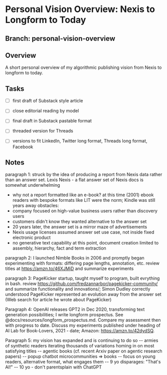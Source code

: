 # Personal Vision Overview: Nexis to Longform to Today

## Branch: personal-vision-overview

## Overview
A short personal overview of my algorithmic publishing vision from Nexis to longform to today.

## Tasks

- [ ] first draft of Substack style article
- [ ] close editorial reading by model
- [ ] final draft in Substack pastable format
- [ ] threaded version for Threads
- [ ] versions to fit LinkedIn, Twitter long format, Threads long format, Facebook


## Notes

paragraph 1: struck by the idea of producing a report from Nexis data rather than an answer set. 
Lexis Nexis - a flat answer set of Nexis docs is somewhat underwhelming
- why not a report formatted like an e-book? at this time (2001) ebook readers with bespoke formats like LIT were the norm; Kindle was still years away
obstacles:
- company focused on high-value business users rather than discovery users
- customers didn't know they wanted alternative to the answer set
- 20 years later, the answer set is a mirror maze of advertisements
- Nexis usage licenses assumed answer set use case, not inside fixed electronic product
- no generative text capability at this point, document creation limited to assembly, hierarchy, fact and term extraction

paragraph 2: I launched Nimble Books in 2006 and promptly began experimenting with formats: differing page lengths, annotation, etc.  review titles at https://amzn.to/46XJMjD and summarize experiments

paragraph 3: PageKicker startup, taught myself to program, built evrything in bash.
review  https://github.com/fredzannarbor/pagekicker-community/ and summarize functionality and innovations/;  Simon Dudley correctly understood PageKicker represented an evolution away from the answer set (Web search for article he wrote about PageKicker)

Paragraph 4: OpenAI releases GPT2 in Dec 2020, transforming text generation possibilities; I write longform prospectus.  See @docs/resources/longform_prospectus.md.  Compare my assessment then with progress to date.  Discuss my experiments published under heading of AI Lab for Book-Lovers, 2021 - date; Amazon: https://amzn.to/42dydSQ.

Paragraph 5: my vision has expanded and is continuing to do so 
-- armies of synthetic readers iterating thousands of variations homing in on most satisfying titles
-- agentic books (cf. recent Arxiv paper on agentic research papers)
-- popup chatbot microcommunities => books
-- focus on young readers, alternative format, what engages them 
   -- 9 yo disparages: "That's AI!"
   -- 10 yo - don't parentsplain with ChatGPT




